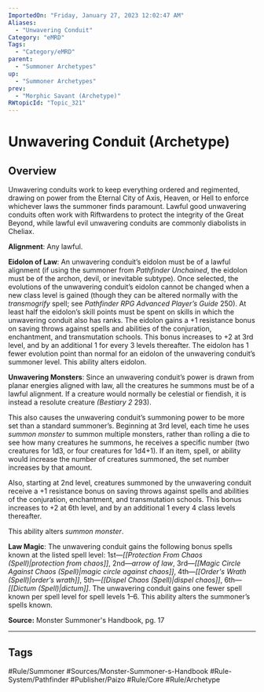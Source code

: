 ```yaml
---
ImportedOn: "Friday, January 27, 2023 12:02:47 AM"
Aliases:
  - "Unwavering Conduit"
Category: "eMRD"
Tags:
  - "Category/eMRD"
parent:
  - "Summoner Archetypes"
up:
  - "Summoner Archetypes"
prev:
  - "Morphic Savant (Archetype)"
RWtopicId: "Topic_321"
---
```

# Unwavering Conduit (Archetype)
## Overview
Unwavering conduits work to keep everything ordered and regimented, drawing on power from the Eternal City of Axis, Heaven, or Hell to enforce whichever laws the summoner finds paramount. Lawful good unwavering conduits often work with Riftwardens to protect the integrity of the Great Beyond, while lawful evil unwavering conduits are commonly diabolists in Cheliax. 

**Alignment**: Any lawful. 

**Eidolon of Law**: An unwavering conduit’s eidolon must be of a lawful alignment (if using the summoner from *Pathfinder Unchained*, the eidolon must be of the archon, devil, or inevitable subtype). Once selected, the evolutions of the unwavering conduit’s eidolon cannot be changed when a new class level is gained (though they can be altered normally with the *transmogrify* spell; see *Pathfinder RPG Advanced Player’s Guide* 250). At least half the eidolon’s skill points must be spent on skills in which the unwavering conduit also has ranks. The eidolon gains a +1 resistance bonus on saving throws against spells and abilities of the conjuration, enchantment, and transmutation schools. This bonus increases to +2 at 3rd level, and by an additional 1 for every 3 levels thereafter. The eidolon has 1 fewer evolution point than normal for an eidolon of the unwavering conduit’s summoner level. This ability alters eidolon. 

**Unwavering Monsters**: Since an unwavering conduit’s power is drawn from planar energies aligned with law, all the creatures he summons must be of a lawful alignment. If a creature would normally be celestial or fiendish, it is instead a resolute creature *(Bestiary 2* 293). 

This also causes the unwavering conduit’s summoning power to be more set than a standard summoner’s. Beginning at 3rd level, each time he uses *summon monster* to summon multiple monsters, rather than rolling a die to see how many creatures he summons, he receives a specific number (two creatures for 1d3, or four creatures for 1d4+1). If an item, spell, or ability would increase the number of creatures summoned, the set number increases by that amount. 

Also, starting at 2nd level, creatures summoned by the unwavering conduit receive a +1 resistance bonus on saving throws against spells and abilities of the conjuration, enchantment, and transmutation schools. This bonus increases to +2 at 6th level, and by an additional 1 every 4 class levels thereafter. 

This ability alters *summon monster*. 

**Law Magic**: The unwavering conduit gains the following bonus spells known at the listed spell level: 1st—*[[Protection From Chaos (Spell)|protection from chaos]]*, 2nd—*arrow of law*, 3rd—*[[Magic Circle Against Chaos (Spell)|magic circle against chaos]]*, 4th—*[[Order's Wrath (Spell)|order’s wrath]]*, 5th—*[[Dispel Chaos (Spell)|dispel chaos]]*, 6th—*[[Dictum (Spell)|dictum]]*. The unwavering conduit gains one fewer spell known per spell level for spell levels 1–6. This ability alters the summoner’s spells known. 

**Source:** Monster Summoner's Handbook, pg. 17


---
## Tags
#Rule/Summoner #Sources/Monster-Summoner-s-Handbook #Rule-System/Pathfinder #Publisher/Paizo #Rule/Core #Rule/Archetype

